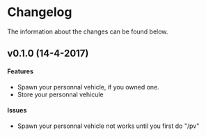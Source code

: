 # Changelog
The information about the changes can be found below.  

## v0.1.0 (14-4-2017)  
#### Features
- Spawn your personnal vehicle, if you owned one.
- Store your personnal vehicule

#### Issues
- Spawn your personnal vehicle not works until you first do "/pv"
